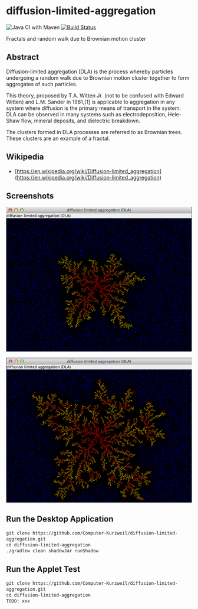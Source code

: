 # diffusion-limited-aggregation

![Java CI with Maven](https://github.com/Computer-Kurzweil/diffusion-limited-aggregation/workflows/Java%20CI%20with%20Maven/badge.svg) 
[![Build Status](https://travis-ci.com/Computer-Kurzweil/diffusion-limited-aggregation.svg?branch=master)](https://travis-ci.com/Computer-Kurzweil/diffusion-limited-aggregation)

Fractals and random walk due to Brownian motion cluster

## Abstract

Diffusion-limited aggregation (DLA) is the process whereby particles undergoing a random walk due to Brownian motion cluster together to form aggregates of such particles.

This theory, proposed by T.A. Witten Jr. (not to be confused with Edward Witten) and L.M. Sander in 1981,[1] is applicable to aggregation
in any system where diffusion is the primary means of transport in the system. DLA can be observed in many systems such as electrodeposition,
Hele-Shaw flow, mineral deposits, and dielectric breakdown.

The clusters formed in DLA processes are referred to as Brownian trees. These clusters are an example of a fractal.

## Wikipedia
* [https://en.wikipedia.org/wiki/Diffusion-limited_aggregation](https://en.wikipedia.org/wiki/Diffusion-limited_aggregation)

## Screenshots

![The Dendrite](src/main/resources/img/screen1.png)

![The Dendrite after a while](src/main/resources/img/screen2.png)

## Run the Desktop Application
```
git clone https://github.com/Computer-Kurzweil/diffusion-limited-aggregation.git
cd diffusion-limited-aggregation
./gradlew clean shadowJar runShadow
```

## Run the Applet Test
```
git clone https://github.com/Computer-Kurzweil/diffusion-limited-aggregation.git
cd diffusion-limited-aggregation
TODO: xxx
```
